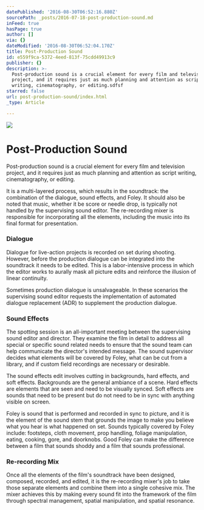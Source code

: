 ```yaml
---
datePublished: '2016-08-30T06:52:16.880Z'
sourcePath: _posts/2016-07-18-post-production-sound.md
inFeed: true
hasPage: true
author: []
via: {}
dateModified: '2016-08-30T06:52:04.170Z'
title: Post-Production Sound
id: e559f9ca-5372-4eed-813f-75cdd49913c9
publisher: {}
description: >-
  Post-production sound is a crucial element for every film and television
  project, and it requires just as much planning and attention as script
  writing, cinematography, or editing.sdfsf
starred: false
url: post-production-sound/index.html
_type: Article

---
```

![](https://imgflo.herokuapp.com/graph/vahj1ThiexotieMo/aea62cb7db3c85441fea32d873da28c8/croprotate.jpg?cropheight=1553&cropwidth=2517&degrees=0&input=https%3A%2F%2Fthe-grid-user-content.s3-us-west-2.amazonaws.com%2F672b4e99-f2b9-4141-a387-148f40057a0c.jpg&x=0&y=0)

# Post-Production Sound

Post-production sound is a crucial element for every film and television project, and it requires just as much planning and attention as script writing, cinematography, or editing.

It is a multi-layered process, which results in the soundtrack: the combination of the dialogue, sound effects, and Foley. It should also be noted that music, whether it be score or needle drop, is typically not handled by the supervising sound editor. The re-recording mixer is responsible for incorporating all the elements, including the music into its final format for presentation.

### Dialogue

Dialogue for live-action projects is recorded on set during shooting. However, before the production dialogue can be integrated into the soundtrack it needs to be edited. This is a labor-intensive process in which the editor works to aurally mask all picture edits and reinforce the illusion of linear continuity.

Sometimes production dialogue is unsalvageable. In these scenarios the supervising sound editor requests the implementation of automated dialogue replacement (ADR) to supplement the production dialogue.

### Sound Effects

The spotting session is an all-important meeting between the supervising sound editor and director. They examine the film in detail to address all special or specific sound related needs to ensure that the sound team can help communicate the director's intended message. The sound supervisor decides what elements will be covered by Foley, what can be cut from a library, and if custom field recordings are necessary or desirable.

The sound effects edit involves cutting in backgrounds, hard effects, and soft effects. Backgrounds are the general ambiance of a scene. Hard effects are elements that are seen and need to be visually synced. Soft effects are sounds that need to be present but do not need to be in sync with anything visible on screen.

Foley is sound that is performed and recorded in sync to picture, and it is the element of the sound stem that grounds the image to make you believe what you hear is what happened on set. Sounds typically covered by Foley include: footsteps, cloth movement, prop handling, foliage manipulation, eating, cooking, gore, and doorknobs. Good Foley can make the difference between a film that sounds shoddy and a film that sounds professional.

### Re-recording Mix

Once all the elements of the film's soundtrack have been designed, composed, recorded, and edited, it is the re-recording mixer's job to take those separate elements and combine them into a single cohesive mix. The mixer achieves this by making every sound fit into the framework of the film through spectral management, spatial manipulation, and spatial resonance.